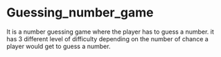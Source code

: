 # Guessing_number_game
It is a number guessing game where the player has to guess a number. it has 3 different level of difficulty depending on the number of chance a player would get to guess a number. 
